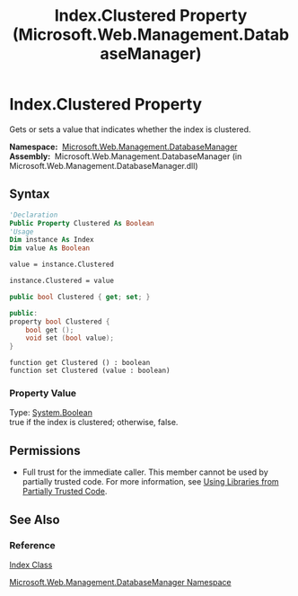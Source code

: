﻿---
title: Index.Clustered Property (Microsoft.Web.Management.DatabaseManager)
TOCTitle: Clustered Property
ms:assetid: P:Microsoft.Web.Management.DatabaseManager.Index.Clustered
ms:mtpsurl: https://msdn.microsoft.com/en-us/library/microsoft.web.management.databasemanager.index.clustered(v=VS.90)
ms:contentKeyID: 20476432
ms.date: 05/02/2012
mtps_version: v=VS.90
f1_keywords:
- Microsoft.Web.Management.DatabaseManager.Index.Clustered
- Microsoft.Web.Management.DatabaseManager.Index.get_Clustered
- Microsoft.Web.Management.DatabaseManager.Index.set_Clustered
dev_langs:
- csharp
- jscript
- vb
- cpp
api_location:
- Microsoft.Web.Management.DatabaseManager.dll
api_name:
- Microsoft.Web.Management.DatabaseManager.Index.Clustered
- Microsoft.Web.Management.DatabaseManager.Index.get_Clustered
- Microsoft.Web.Management.DatabaseManager.Index.set_Clustered
api_type:
- Managed
topic_type:
- apiref
- kbSyntax
product_family_name: VS
ROBOTS: INDEX,FOLLOW
---

# Index.Clustered Property

Gets or sets a value that indicates whether the index is clustered.

**Namespace:**  [Microsoft.Web.Management.DatabaseManager](microsoft-web-management-databasemanager-namespace.md)  
**Assembly:**  Microsoft.Web.Management.DatabaseManager (in Microsoft.Web.Management.DatabaseManager.dll)

## Syntax

```vb
'Declaration
Public Property Clustered As Boolean
'Usage
Dim instance As Index
Dim value As Boolean

value = instance.Clustered

instance.Clustered = value
```

```csharp
public bool Clustered { get; set; }
```

```cpp
public:
property bool Clustered {
    bool get ();
    void set (bool value);
}
```

```jscript
function get Clustered () : boolean
function set Clustered (value : boolean)
```

### Property Value

Type: [System.Boolean](https://msdn.microsoft.com/library/a28wyd50)  
true if the index is clustered; otherwise, false.  

## Permissions

  - Full trust for the immediate caller. This member cannot be used by partially trusted code. For more information, see [Using Libraries from Partially Trusted Code](https://msdn.microsoft.com/library/8skskf63).

## See Also

### Reference

[Index Class](index-class-microsoft-web-management-databasemanager.md)

[Microsoft.Web.Management.DatabaseManager Namespace](microsoft-web-management-databasemanager-namespace.md)

